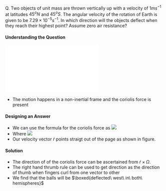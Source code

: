 Q. Two objects of unit mass are thrown vertically up with a velocity of $1ms^{-1}$ at latitudes $45^oN$ and $45^oS$. The angular velocity of the rotation of Earth is given to be $7.29\times10^{-5}s^{-1}$. In which direction will the objects deflect when they reach their highest point? Assume zero air resistance?
#### Understanding the Question
 ![](balls%20at%20latitude.excalidraw.md) 
  - The motion happens in a non-inertial frame and the coriolis force is present
 
 #### Designing an Answer
  - We can use the formula for the coriolis force as ![](rotating%20frames#^rotating-newton)
  - Where ![](rotating%20frames#^f65a72)
  - Our velocity vector $\dot r$ points straigt out of the page as shown in figure.
 #### Solution
  - The direction of of the coriolis force can be ascertained from $\dot r\times\Omega$.
  - The right hand thrumb rule can be used to get direction as the direction of thumb when fingers curl from one vector to other
  - We find that the balls will be $\boxed{deflected\ west\ in\ both\ hemispheres}$